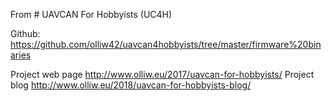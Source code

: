 From # UAVCAN For Hobbyists (UC4H)

Github: https://github.com/olliw42/uavcan4hobbyists/tree/master/firmware%20binaries

Project web page http://www.olliw.eu/2017/uavcan-for-hobbyists/
Project blog http://www.olliw.eu/2018/uavcan-for-hobbyists-blog/
